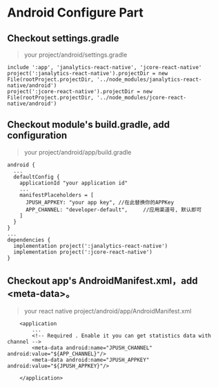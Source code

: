 # Android Configure Part

## Checkout settings.gradle

> your project/android/settings.gradle

```
include ':app', 'janalytics-react-native', 'jcore-react-native'
project(':janalytics-react-native').projectDir = new File(rootProject.projectDir, '../node_modules/janalytics-react-native/android')
project(':jcore-react-native').projectDir = new File(rootProject.projectDir, '../node_modules/jcore-react-native/android')
```

## Checkout module's build.gradle, add configuration

> your project/android/app/build.gradle

```
android {
  ...
  defaultConfig {
    applicationId "your application id"
    ...
    manifestPlaceholders = [
      JPUSH_APPKEY: "your app key",	//在此替换你的APPKey
      APP_CHANNEL: "developer-default",		//应用渠道号, 默认即可
    ]
  }
}
...
dependencies {
  implementation project(':janalytics-react-native')
  implementation project(':jcore-react-native')
}
```

## Checkout app's AndroidManifest.xml，add \<meta-data>。

> your react native project/android/app/AndroidManifest.xml

```
    <application
        ...
        <!-- Required . Enable it you can get statistics data with channel -->
        <meta-data android:name="JPUSH_CHANNEL" android:value="${APP_CHANNEL}"/>
        <meta-data android:name="JPUSH_APPKEY" android:value="${JPUSH_APPKEY}"/>

    </application>
```

​





